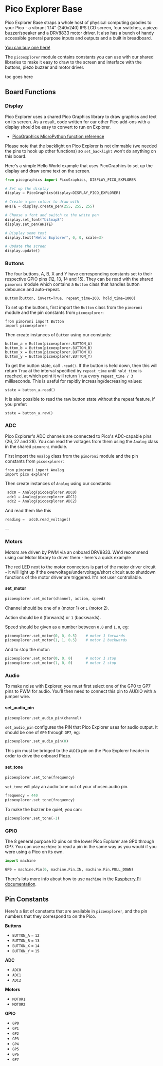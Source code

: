 # Pico Explorer Base

Pico Explorer Base straps a whole host of physical computing goodies to your Pico - a vibrant 1.14" (240x240) IPS LCD screen, four switches, a piezo buzzer/speaker and a DRV8833 motor driver. It also has a bunch of handy accessible general purpose inputs and outputs and a built in breadboard.

[You can buy one here!](https://shop.pimoroni.com/products/pico-explorer-base)

The `picoexplorer` module contains constants you can use with our shared libraries to make it easy to draw to the screen and interface with the buttons, piezo buzzer and motor driver. 

toc goes here

## Board Functions

### Display

Pico Explorer uses a shared Pico Graphics library to draw graphics and text on its screen. As a result, code written for our other Pico add-ons with a display should be easy to convert to run on Explorer.

- [PicoGraphics MicroPython function reference](https://github.com/pimoroni/pimoroni-pico/tree/main/micropython/modules/picographics)

Please note that the backlight on Pico Explorer is not dimmable (we needed the pins to hook up other functions) so `set_backlight` won't do anything on this board.

Here's a simple Hello World example that uses PicoGraphics to set up the display and draw some text on the screen.

```python
from picographics import PicoGraphics, DISPLAY_PICO_EXPLORER

# Set up the display
display = PicoGraphics(display=DISPLAY_PICO_EXPLORER)

# Create a pen colour to draw with
WHITE = display.create_pen(255, 255, 255)

# Choose a font and switch to the white pen
display.set_font("bitmap8")
display.set_pen(WHITE)

# Display some text
display.text("Hello Explorer", 0, 0, scale=3)

# Update the screen
display.update()
```

### Buttons

The four buttons, A, B, X and Y have corresponding constants set to their respective GPIO pins (12, 13, 14 and 15). They can be read with the shared `pimoroni` module which contains a `Button` class that handles button debounce and auto-repeat.

```
Button(button, invert=True, repeat_time=200, hold_time=1000)
```

To set up the buttons, first import the `Button` class from the `pimoroni` module and the pin constants from `picoexplorer`:

```
from pimoroni import Button
import picoexplorer
```

Then create instances of `Button` using our constants:

```
button_a = Button(picoexplorer.BUTTON_A)
button_b = Button(picoexplorer.BUTTON_B)
button_x = Button(picoexplorer.BUTTON_X)
button_y = Button(picoexplorer.BUTTON_Y)
```

To get the button state, call `.read()`. If the button is held down, then this will return `True` at the interval specified by `repeat_time` until `hold_time` is reached, at which point it will return `True` every `repeat_time / 3` milliseconds. This is useful for rapidly increasing/decreasing values:

```
state = button_a.read()
```

It is also possible to read the raw button state without the repeat feature, if you prefer:

```
state = button_a.raw()
```

### ADC

Pico Explorer's ADC channels are connected to Pico's ADC-capable pins (26, 27 and 28). You can read the voltages from them using the `Analog` class in the shared `pimoroni` module.

First import the `Analog` class from the `pimoroni` module and the pin constants from `picoexplorer`:

```
from pimoroni import Analog
import pico explorer
```

Then create instances of `Analog` using our constants:

```python
 adc0 = Analog(picoexplorer.ADC0)
 adc1 = Analog(picoexplorer.ADC1)
 adc2 = Analog(picoexplorer.ADC2)
```

And read them like this

```python
reading =  adc0.read_voltage()
```



--



### Motors

Motors are driven by PWM via an onboard DRV8833.  We'd recommend using our Motor library to driver them - here's a quick example

The red LED next to the motor connectors is part of the motor driver circuit - it will light up if the overvoltage/undervoltage/short circuit auto shutdown functions of the motor driver are triggered. It's not user controllable.

#### set_motor

```python
picoexplorer.set_motor(channel, action, speed)
```

Channel should be one of `0` (motor 1) or `1` (motor 2).

Action should be `0` (forwards) or `1` (backwards).

Speed should be given as a number between `0.0` and `1.0`, eg:

```python
picoexplorer.set_motor(0, 0, 0.5)    # motor 1 forwards
picoexplorer.set_motor(1, 1, 0.5)    # motor 2 backwards
```

And to stop the motor:

```python
picoexplorer.set_motor(0, 0, 0)      # motor 1 stop
picoexplorer.set_motor(1, 0, 0)      # motor 2 stop
```

### Audio

To make noise with Explorer, you must first select one of the GP0 to GP7  pins to PWM for audio. You'll then need to connect this pin to AUDIO with a jumper wire.

#### set_audio_pin

```python
picoexplorer.set_audio_pin(channel)
```

`set_audio_pin` configures the PIN that Pico Explorer uses for audio output. It should be one of `GP0` through `GP7`, eg:

```python
picoexplorer.set_audio_pin(0)
```

This pin must be bridged to the `AUDIO` pin on the Pico Explorer header in order to drive the onboard Piezo.

#### set_tone

```python
picoexplorer.set_tone(frequency)
```

`set_tone` will play an audio tone out of your chosen audio pin.

```python
frequency = 440
picoexplorer.set_tone(frequency)
```

To make the buzzer be quiet, you can:

``` python
picoexplorer.set_tone(-1)
```

### GPIO

The 8 general purpose IO pins on the lower Pico Explorer are GP0 through GP7. You can use `machine` to read a pin in the same way as you would if you were using a Pico on its own.

```python
import machine

GP0 = machine.Pin(0, machine.Pin.IN, machine.Pin.PULL_DOWN)
```

There's lots more info about how to use `machine` in the [Raspberry Pi documentation](https://www.raspberrypi.org/documentation/rp2040/getting-started/#getting-started-with-micropython).

## Pin Constants

Here's a list of constants that are available in `picoexplorer`, and the pin numbers that they correspond to on the Pico.

**Buttons**

- `BUTTON_A` = `12`
- `BUTTON_B` = `13`
- `BUTTON_X` = `14`
- `BUTTON_Y` = `15`

**ADC**

- `ADC0`
- `ADC1`
- `ADC2`

**Motors**

- `MOTOR1`
- `MOTOR2`

**GPIO**

- `GP0`
- `GP1`
- `GP2`
- `GP3`
- `GP4`
- `GP5`
- `GP6`
- `GP7`

